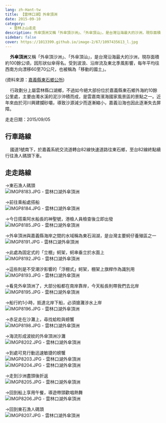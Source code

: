 ```yaml
---
lang: zh-Hant-tw
title: 【雲林口湖】外傘頂洲
date: 2015-09-10
category: 
  - 雲林上山走走
description: 外傘頂洲又稱「外傘頂沙洲」、「外傘頂汕」，是台灣沿海最大的沙洲，現存面積約100餘公頃，因形狀似傘得名。受到波浪、沿岸流及東北季風影響，每年平均往西南方向漂移60至70公尺，也被稱為「移動的國土」。
sidebar: false
cover: https://1013399.github.io/image-2/67/1097435613_l.jpg
---
```


    **外傘頂洲**又稱「外傘頂沙洲」、「外傘頂汕」，是台灣沿海最大的沙洲，現存面積約100餘公頃，因形狀似傘得名。受到波浪、沿岸流及東北季風影響，每年平均往西南方向漂移60至70公尺，也被稱為「移動的國土」。

<!-- more -->

(資料來源：[嘉義縣東石鄉公所](http://dongshih.cyhg.gov.tw/gallery/Details.aspx?Parser=16,8,44,,,,,31))  

    行政劃分上屬雲林縣口湖鄉，不過如今絕大部份位於嘉義縣東石鄉外海約10餘公里處，主要由濁水溪的泥沙沖積而成，是雲嘉南濱海國家風景區的景點之一。近年來由於河川興建攔砂壩，導致沙源減少而逐漸縮小，嘉義沿海也因此逐漸失去屏障。

走走日期：2015/09/05

## 行車路線
    國道1號南下，於嘉義系統交流道轉台82線快速道路往東石鄉，至台82線終點續行往漁人碼頭下車。

## 走走路線
→東石漁人碼頭  
![IMGP8183.JPG - 雲林口湖外傘頂洲](https://1013399.github.io/image-2/67/1097437544_l.jpg)

→前往乘船處搭船  
![IMGP8184.JPG - 雲林口湖外傘頂洲](https://1013399.github.io/image-2/67/1097437547_l.jpg)

→今日搭乘阿水船長的神聖號，港檢人員檢查後立即出發  
![IMGP8185.JPG - 雲林口湖外傘頂洲](https://1013399.github.io/image-2/67/1097437453_l.jpg)

→外傘頂洲與嘉義縣海岸之間的水域稱為東石潟湖，是台灣主要蚵仔養殖區之一  
![IMGP8191.JPG - 雲林口湖外傘頂洲](https://1013399.github.io/image-2/67/1097436687_l.jpg)

→此處為固定式的「立棚」蚵架，蚵串垂立於水面上  
![IMGP8192.JPG - 雲林口湖外傘頂洲](https://1013399.github.io/image-2/67/1097436375_l.jpg)

→這些則是不受潮汐影響的「浮棚式」蚵架，棚架上旗桿作為識別用  
![IMGP8193.JPG - 雲林口湖外傘頂洲](https://1013399.github.io/image-2/67/1097435984_l.jpg)

→看見外傘頂洲了，大部分船都在南岸靠岸，今天船長則帶我們去北岸  
![IMGP8195.JPG - 雲林口湖外傘頂洲](https://1013399.github.io/image-2/67/1097435206_l.jpg)

→船行約1小時，抵達北岸下船，必須搶灘涉水上岸  
![IMGP8196.JPG - 雲林口湖外傘頂洲](https://1013399.github.io/image-2/67/1097435208_l.jpg)

→赤足走在沙灘上，尋找蛤粒與螃蟹  
![IMGP8198.JPG - 雲林口湖外傘頂洲](https://1013399.github.io/image-2/67/1097435209_l.jpg)

→海流形成波紋的外傘頂洲沙灘  
![IMGP8202.JPG - 雲林口湖外傘頂洲](https://1013399.github.io/image-2/67/1097436882_l.jpg)

→到處可見行動迅速敏捷的螃蟹  
![IMGP8203.JPG - 雲林口湖外傘頂洲](https://1013399.github.io/image-2/67/1097435122_l.jpg)  
![IMGP8204.JPG - 雲林口湖外傘頂洲](https://1013399.github.io/image-2/67/1097435012_l.jpg)

→走到沙洲盡頭後折返  
![IMGP8205.JPG - 雲林口湖外傘頂洲](https://1013399.github.io/image-2/67/1097434704_l.jpg)

→回到船上享用午餐，導遊帶頭歡唱熱舞  
![IMGP8206.JPG - 雲林口湖外傘頂洲](https://1013399.github.io/image-2/67/1097435613_l.jpg)

→回到東石漁人碼頭  
![IMGP8207.JPG - 雲林口湖外傘頂洲](https://1013399.github.io/image-2/67/1097436785_l.jpg)